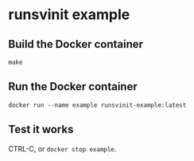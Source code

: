 # runsvinit example

## Build the Docker container

`make`

## Run the Docker container

`docker run --name example runsvinit-example:latest`

## Test it works

CTRL-C, or `docker stop example`.

